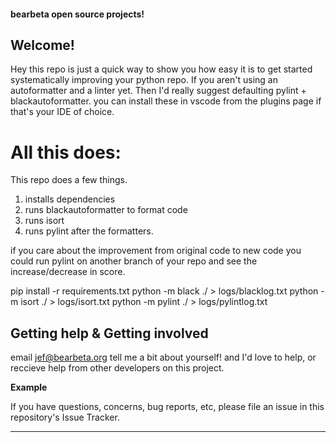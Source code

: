 #### bearbeta open source projects!


## Welcome!
Hey this repo is just a quick way to show you how easy it is to get started systematically improving your python repo. If you aren't using an autoformatter and a linter yet. Then I'd really suggest defaulting pylint + blackautoformatter. you can install these in vscode from the plugins page if that's your IDE of choice. 


# All this does: 

This repo does a few things.
1. installs dependencies
2. runs blackautoformatter to format code 
3. runs isort
4. runs pylint after the formatters.

if you care about the improvement from original code to new code you could run pylint on another branch of your repo and see the increase/decrease in score. 

pip install -r requirements.txt
python -m black ./ > logs/blacklog.txt
python -m isort ./ > logs/isort.txt
python -m pylint ./ > logs/pylintlog.txt


## Getting help  & Getting involved 

email jef@bearbeta.org tell me a bit about yourself! and I'd love to help, or reccieve help from other developers on this project. 

**Example**

If you have questions, concerns, bug reports, etc, please file an issue in this repository's Issue Tracker.

----
